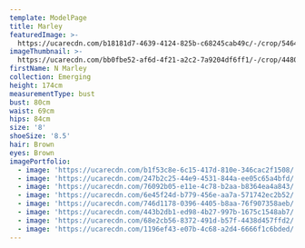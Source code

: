 ```yaml
---
template: ModelPage
title: Marley
featuredImage: >-
  https://ucarecdn.com/b18181d7-4639-4124-825b-c68245cab49c/-/crop/5464x2843/0,1306/-/preview/
imageThumbnail: >-
  https://ucarecdn.com/bb0fbe52-af6d-4f21-a2c2-7a9204df6ff1/-/crop/4480x5045/0,0/-/preview/
firstName: N Marley
collection: Emerging
height: 174cm
measurementType: bust
bust: 80cm
waist: 69cm
hips: 84cm
size: '8'
shoeSize: '8.5'
hair: Brown
eyes: Brown
imagePortfolio:
  - image: 'https://ucarecdn.com/b1f53c8e-6c15-417d-810e-346cac2f1508/'
  - image: 'https://ucarecdn.com/247b2c25-44e9-4531-844a-ee05c65a4bfd/'
  - image: 'https://ucarecdn.com/76092b05-e11e-4c78-b2aa-b8364ea4a843/'
  - image: 'https://ucarecdn.com/6e45f24d-b779-456e-aa7a-571742ec2b52/'
  - image: 'https://ucarecdn.com/746d1178-0396-4405-b8aa-76f907358aeb/'
  - image: 'https://ucarecdn.com/443b2db1-ed98-4b27-997b-1675c1548ab7/'
  - image: 'https://ucarecdn.com/68e2cb56-8372-491d-b57f-4438d457ffd2/'
  - image: 'https://ucarecdn.com/1196ef43-e07b-4c68-a2d4-6666f1c6bded/'
---
```


